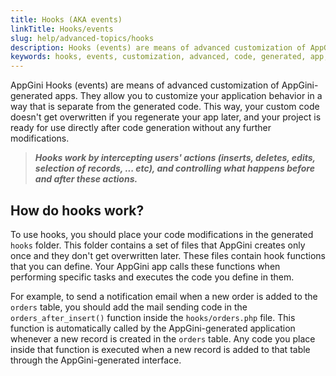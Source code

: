 ```yaml
---
title: Hooks (AKA events)
linkTitle: Hooks/events
slug: help/advanced-topics/hooks
description: Hooks (events) are means of advanced customization of AppGini-generated apps. They allow you to customize your application behavior in a way that is separate from the generated code. This way, your custom code doesn't get overwritten if you regenerate your app later, and your project is ready for use directly after code generation without any further modifications.
keywords: hooks, events, customization, advanced, code, generated, app, persistent, custom code, code generation, insert, delete, edit, select, records, actions, behavior, appearance, DataList object, tablename_init, hook function, table, DataList properties, global hooks, table-specific hooks, links-home, links-navmenu, footer-extras, header-extras
---
```


AppGini Hooks (events) are means of advanced customization of AppGini-generated apps. They allow you to customize your application behavior in a way that is separate from the generated code. This way, your custom code doesn't get overwritten if you regenerate your app later, and your project is ready for use directly after code generation without any further modifications.

> ***Hooks work by intercepting users' actions (inserts, deletes, edits, selection of records, ... etc), and controlling what happens before and after these actions.***

## How do hooks work?

To use hooks, you should place your code modifications in the generated `hooks` folder. This folder contains a set of files that AppGini creates only once and they don't get overwritten later. These files contain hook functions that you can define. Your AppGini app calls these functions when performing specific tasks and executes the code you define in them.

For example, to send a notification email when a new order is added to the `orders` table, you should add the mail sending code in the `orders_after_insert()` function inside the `hooks/orders.php` file. This function is automatically called by the AppGini-generated application whenever a new record is created in the `orders` table. Any code you place inside that function is executed when a new record is added to that table through the AppGini-generated interface.